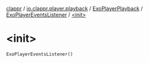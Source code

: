 [clappr](../../../index.md) / [io.clappr.player.playback](../../index.md) / [ExoPlayerPlayback](../index.md) / [ExoPlayerEventsListener](index.md) / [&lt;init&gt;](./-init-.md)

# &lt;init&gt;

`ExoPlayerEventsListener()`